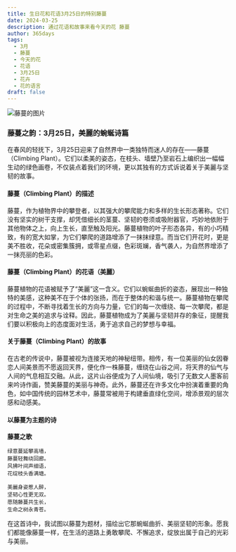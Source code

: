 ```yaml
---
title: 生日花和花语3月25日的特别藤蔓
date: 2024-03-25
description: 通过花语和故事来看今天的花 藤蔓
author: 365days
tags:
  - 3月
  - 藤蔓
  - 今天的花
  - 花语
  - 3月25日
  - 花卉
  - 花的语言
draft: false
---
```



![藤蔓的图片](https://cdn.pixabay.com/photo/2016/06/12/22/30/wall-1453158_1280.jpg#center#center)


### 藤蔓之韵：3月25日，美麗的蜿蜒诗篇

在春风的轻抚下，3月25日迎来了自然界中一类独特而迷人的存在——藤蔓（Climbing Plant）。它们以柔美的姿态，在枝头、墙壁乃至岩石上编织出一幅幅生动的绿色画卷，不仅装点着我们的环境，更以其独有的方式诉说着关于美麗与坚韧的故事。

#### 藤蔓（Climbing Plant）的描述

藤蔓，作为植物界中的攀登者，以其强大的攀爬能力和多样的生长形态著称。它们没有坚实的树干支撑，却凭借细长的茎蔓、坚韧的卷须或吸附器官，巧妙地依附于其他物体之上，向上生长，直至触及阳光。藤蔓植物的叶子形态各异，有的小巧精致，有的宽大如掌，为它们攀爬的道路增添了一抹抹绿意。而当它们开花时，更是美不胜收，花朵或密集簇拥，或零星点缀，色彩斑斓，香气袭人，为自然界增添了一抹亮丽的色彩。

#### 藤蔓（Climbing Plant）的花语（美麗）

藤蔓植物的花语被赋予了“美麗”这一含义。它们以蜿蜒曲折的姿态，展现出一种独特的美感，这种美不在于个体的张扬，而在于整体的和谐与统一。藤蔓植物在攀爬的过程中，不断寻找着生长的方向与力量，它们的每一次缠绕、每一次攀爬，都是对生命之美的追求与诠释。因此，藤蔓植物成为了美麗与坚韧并存的象征，提醒我们要以积极向上的态度面对生活，勇于追求自己的梦想与幸福。

#### 关于藤蔓（Climbing Plant）的故事

在古老的传说中，藤蔓被视为连接天地的神秘纽带。相传，有一位美丽的仙女因眷恋人间美景而不愿返回天界，便化作一株藤蔓，缠绕在山谷之间，将天界的仙气与人间的气息相互交融。从此，这片山谷便成为了人间仙境，吸引了无数文人墨客前来吟诗作画，赞美藤蔓的美丽与神奇。此外，藤蔓还在许多文化中扮演着重要的角色，如中国传统的园林艺术中，藤蔓常被用于构建垂直绿化空间，增添景观的层次感和动感美。

#### 以藤蔓为主题的诗

**藤蔓之歌**

	绿意蔓延攀高墙，  
	藤蔓轻舞绕回廊。  
	风拂叶间声细语，  
	花绽枝头香满塘。
	
	美麗身姿惹人醉，  
	坚韧心性更无双。  
	愿随藤蔓共生长，  
	生命之树永青苍。

在这首诗中，我试图以藤蔓为题材，描绘出它那蜿蜒曲折、美丽坚韧的形象。愿我们都能像藤蔓一样，在生活的道路上勇敢攀爬、不懈追求，绽放出属于自己的光彩与美丽。
